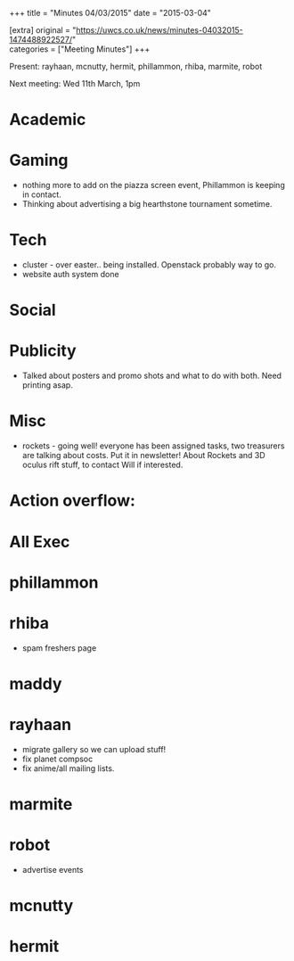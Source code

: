 +++
title = "Minutes 04/03/2015"
date = "2015-03-04"

[extra]
original = "https://uwcs.co.uk/news/minutes-04032015-1474488922527/"    
categories = ["Meeting Minutes"]
+++

Present: rayhaan, mcnutty, hermit, phillammon, rhiba, marmite, robot

Next meeting: Wed 11th March, 1pm

# Academic

# Gaming

  - nothing more to add on the piazza screen event, Phillammon is keeping in contact.
  - Thinking about advertising a big hearthstone tournament sometime.

# Tech

  - cluster - over easter.. being installed. Openstack probably way to go.
  - website auth system done

# Social

# Publicity

  - Talked about posters and promo shots and what to do with both. Need printing asap.

# Misc

  - rockets - going well\! everyone has been assigned tasks, two treasurers are talking about costs. Put it in newsletter\! About Rockets and 3D oculus rift stuff, to contact Will if interested.

# Action overflow:

# All Exec

# phillammon

# rhiba

  - spam freshers page

# maddy

# rayhaan

  - migrate gallery so we can upload stuff\!
  - fix planet compsoc
  - fix anime/all mailing lists.

# marmite

# robot

  - advertise events

# mcnutty

# hermit
